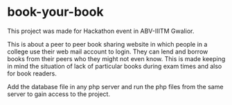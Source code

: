 # book-your-book

This project was made for Hackathon event in ABV-IIITM Gwalior.

This is about a peer to peer book sharing website in which people in a college use their web mail account to login.
They can lend and borrow books from their peers who they might not even know. This is made keeping in mind the situation
of lack of particular books during exam times and also for book readers.

Add the database file in any php server and run the php files from the same server to gain access to the project.
